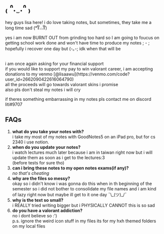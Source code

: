 # ₍ ᐢ. ̫ .ᐢ ₎

hey guys lisa here! i do love taking notes, but sometimes, they take me a long time sad (\*꒦ິ⌓꒦ີ) <br />

yes i am now BURNT OUT from grinding too hard so I am going to foucus on getting school work done and won't have time to produce my notes ; - ;<br />
hopefully i recover one day but (-｡-; idk when that will be<br />

<br />
i am once again asking for your financial support <br />
if you would like to support my pay to win valorant career, i am accepting donations to my venmo [@lisaawu](https://venmo.com/code?user_id=2662090422616064790) <br />
all the proceeds will go towards valorant skins i promise <br />
also pls don't steal my notes i will cry <br />

if theres something embarrassing in my notes pls contact me on discord liti#9707 <br>

## FAQs

1. **what do you take your notes with?**<br />
   i take my most of my notes with GoodNotes5 on an iPad pro, but for cs 2340 i use notion.<br />
2. **when do you update your notes?**<br />
   i watch lectures much later because i am in taiwan right now but i will update them as soon as i get to the lectures:3<br />
   (before tests for sure tho)
3. **can i bring these notes to my open notes exams(if any)?** <br />
   _no that's cheating_
4. **why are the files so messy?** <br />
   okay so i didn't know i was gonna do this when in th beginning of the semester so i did not bother to consolidate my file names and i am kind of lazy right now but maybe ill get to it one day ¯\\\_(ツ)\_/¯
5. **why is the text so small?** <br />
   i REALLY tried writing bigger but i PHYSICALLY CANNOT this is so sad
6. **do you have a valorant addiction?** <br />
   no i dont believe so :')
   <br>
   p.s. ignore the weird icon stuff in my files its for my hxh themed folders on my local files
